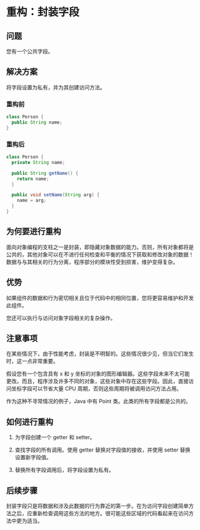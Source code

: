 # 重构：封装字段

## 问题

您有一个公共字段。

## 解决方案

将字段设置为私有，并为其创建访问方法。

### 重构前
```java
class Person {
  public String name;
}
```

### 重构后
```java
class Person {
  private String name;

  public String getName() {
    return name;
  }

  public void setName(String arg) {
    name = arg;
  }
}
```

## 为何要进行重构

面向对象编程的支柱之一是封装，即隐藏对象数据的能力。否则，所有对象都将是公共的，其他对象可以在不进行任何检查和平衡的情况下获取和修改对象的数据！数据与与其相关的行为分离，程序部分的模块性受到损害，维护变得复杂。

## 优势

如果组件的数据和行为密切相关且位于代码中的相同位置，您将更容易维护和开发此组件。

您还可以执行与访问对象字段相关的复杂操作。

## 注意事项

在某些情况下，由于性能考虑，封装是不明智的。这些情况很少见，但当它们发生时，这一点非常重要。

假设您有一个包含具有 x 和 y 坐标的对象的图形编辑器。这些字段未来不太可能更改。而且，程序涉及许多不同的对象，这些对象中存在这些字段。因此，直接访问坐标字段可以节省大量 CPU 周期，否则这些周期将被调用访问方法占用。

作为这种不寻常情况的例子，Java 中有 Point 类。此类的所有字段都是公共的。

## 如何进行重构

1. 为字段创建一个 getter 和 setter。

2. 查找字段的所有调用。使用 getter 替换对字段值的接收，并使用 setter 替换设置新字段值。

3. 替换所有字段调用后，将字段设置为私有。

## 后续步骤

封装字段只是将数据和涉及此数据的行为靠近的第一步。在为访问字段创建简单方法之后，应重新检查调用这些方法的地方。很可能这些区域的代码看起来在访问方法中更为适当。